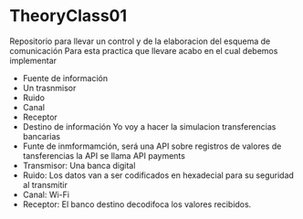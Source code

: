 # TheoryClass01
Repositorio para llevar un control y de la elaboracion del esquema de comunicación
Para esta practica que llevare acabo en el cual debemos implementar
- Fuente de información
- Un trasnmisor
- Ruido
- Canal
- Receptor
- Destino de información
Yo voy a hacer la simulacion transferencias bancarias
- Funte de inmformamción, será una API sobre registros de valores de tansferencias la API se llama API payments
- Transmisor: Una banca digital
- Ruido: Los datos van a ser codificados en hexadecial para su seguridad al transmitir
- Canal: Wi-Fi
- Receptor: El banco destino decodifoca los valores recibidos.
